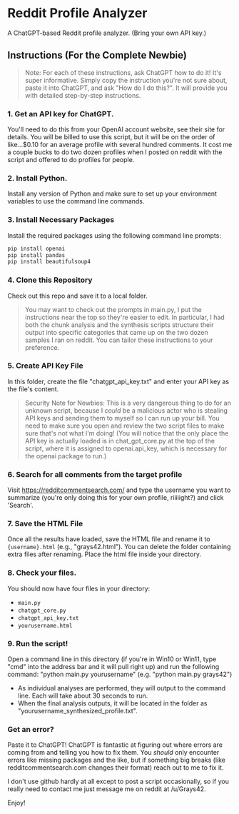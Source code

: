 # Reddit Profile Analyzer

A ChatGPT-based Reddit profile analyzer. (Bring your own API key.)

## Instructions (For the Complete Newbie)

> Note: For each of these instructions, ask ChatGPT how to do it! It's super informative. Simply copy the instruction you're not sure about, paste it into ChatGPT, and ask "How do I do this?". It will provide you with detailed step-by-step instructions.

### 1. Get an API key for ChatGPT.

You'll need to do this from your OpenAI account website, see their site for details. You will be billed to use this script, but it will be on the order of like...$0.10 for an average profile with several hundred comments. It cost me a couple bucks to do two dozen profiles when I posted on reddit with the script and offered to do profiles for people.

### 2. Install Python.

Install any version of Python and make sure to set up your environment variables to use the command line commands.

### 3. Install Necessary Packages

Install the required packages using the following command line prompts:
```sh
pip install openai
pip install pandas
pip install beautifulsoup4
```

### 4. Clone this Repository

Check out this repo and save it to a local folder.

> You may want to check out the prompts in main.py, I put the instructions near the top so they're easier to edit. In particular, I had both the chunk analysis and the synthesis scripts structure their output into specific categories that came up on the two dozen samples I ran on reddit. You can tailor these instructions to your preference.

### 5. Create API Key File

In this folder, create the file "chatgpt_api_key.txt" and enter your API key as the file's content.

> Security Note for Newbies: This is a very dangerous thing to do for an unknown script, because I *could* be a malicious actor who is stealing API keys and sending them to myself so I can run up your bill. You need to make sure you open and review the two script files to make sure that's not what I'm doing! (You will notice that the only place the API key is actually loaded is in chat_gpt_core.py at the top of the script, where it is assigned to openai.api_key, which is necessary for the openai package to run.)

### 6. Search for all comments from the target profile

Visit https://redditcommentsearch.com/ and type the username you want to summarize (you're only doing this for your own profile, riiiiight?) and click 'Search'.

### 7. Save the HTML File

Once all the results have loaded, save the HTML file and rename it to `{username}.html` (e.g., "grays42.html"). You can delete the folder containing extra files after renaming. Place the html file inside your directory.

### 8. Check your files.

 You should now have four files in your directory:
- `main.py`
- `chatgpt_core.py`
- `chatgpt_api_key.txt`
- `yourusername.html`

### 9. Run the script!

Open a command line in this directory (if you're in Win10 or Win11, type "cmd" into the address bar and it will pull right up) and run the following command: "python main.py yourusername" (e.g. "python main.py grays42")

- As individual analyses are performed, they will output to the command line. Each will take about 30 seconds to run.
- When the final analysis outputs, it will be located in the folder as "yourusername_synthesized_profile.txt".

### Get an error?

Paste it to ChatGPT! ChatGPT is fantastic at figuring out where errors are coming from and telling you how to fix them. You *should* only encounter errors like missing packages and the like, but if something big breaks (like redditcommentsearch.com changes their format) reach out to me to fix it.

I don't use github hardly at all except to post a script occasionally, so if you really need to contact me just message me on reddit at /u/Grays42.

Enjoy!
